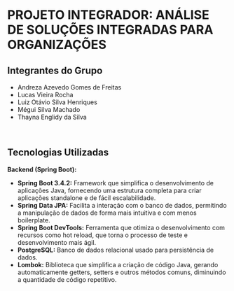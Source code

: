 # PROJETO INTEGRADOR: ANÁLISE DE SOLUÇÕES INTEGRADAS PARA ORGANIZAÇÕES

## Integrantes do Grupo

- Andreza Azevedo Gomes de Freitas
- Lucas Vieira Rocha
- Luiz Otávio Silva Henriques
- Mégui Silva Machado
- Thayna Englidy da Silva
  
<br>

## Tecnologias Utilizadas
**Backend (Spring Boot):**
- **Spring Boot 3.4.2:** Framework que simplifica o desenvolvimento de aplicações Java, fornecendo uma estrutura completa para criar aplicações standalone e de fácil escalabilidade.
- **Spring Data JPA:** Facilita a interação com o banco de dados, permitindo a manipulação de dados de forma mais intuitiva e com menos boilerplate.
- **Spring Boot DevTools:** Ferramenta que otimiza o desenvolvimento com recursos como hot reload, que torna o processo de teste e desenvolvimento mais ágil.
- **PostgreSQL:** Banco de dados relacional usado para persistência de dados.
- **Lombok:** Biblioteca que simplifica a criação de código Java, gerando automaticamente getters, setters e outros métodos comuns, diminuindo a quantidade de código repetitivo.
